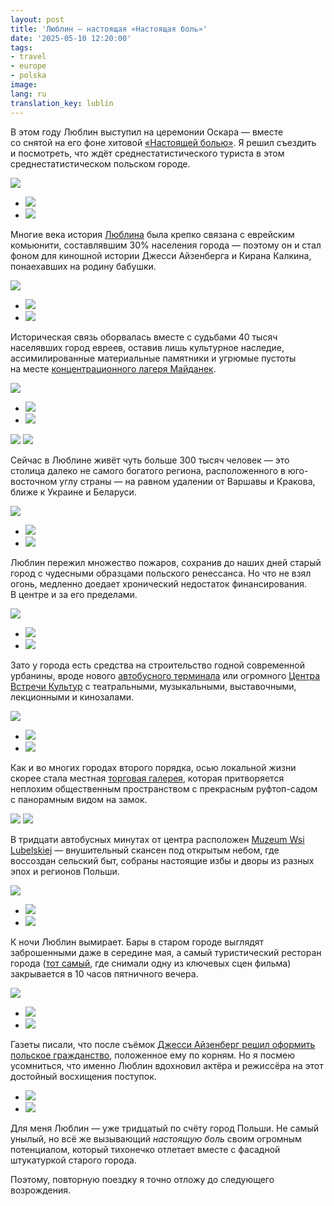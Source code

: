 ```yaml
---
layout: post
title: 'Люблин — настоящая «Настоящая боль»'
date: '2025-05-10 12:20:00'
tags:
- travel
- europe
- polska
image: 
lang: ru
translation_key: lublin
---
```


В этом году Люблин выступил на церемонии Оскара — вместе со снятой на его фоне хитовой [«Настоящей болью»](https://www.imdb.com/title/tt21823606/). Я решил съездить и посмотреть, что ждёт среднестатистического туриста в этом среднестатистическом польском городе.

![](/assets/images/2025/05/lublin/DSCF2285.jpg)
- ![](/assets/images/2025/05/lublin/DSCF2422.jpg)
- ![](/assets/images/2025/05/lublin/DSCF2424.jpg)

Многие века история [Люблина](https://maps.app.goo.gl/EHSF29zwLFkJbnRr7) была крепко связана с еврейским комьюнити, составлявшим 30% населения города — поэтому он и стал фоном для киношной истории Джесси Айзенберга и Кирана Калкина, понаехавших на родину бабушки.

![](/assets/images/2025/05/lublin/DSCF2356.jpg)
- ![](/assets/images/2025/05/lublin/DSCF2271.jpg)
- ![](/assets/images/2025/05/lublin/DSCF2414.jpg)

Историческая связь оборвалась вместе с судьбами 40 тысяч населявших город евреев, оставив лишь культурное наследие, ассимилированные материальные памятники и угрюмые пустоты на месте [концентрационного лагеря Майданек](https://maps.app.goo.gl/5yMoRyVCPgYDLDwE8).

![](/assets/images/2025/05/lublin/DSCF2509.jpg)
- ![](/assets/images/2025/05/lublin/DSCF2489.jpg)
- ![](/assets/images/2025/05/lublin/DSCF2502.jpg)

![](/assets/images/2025/05/lublin/DSCF2516.jpg)
![](/assets/images/2025/05/lublin/DSCF2531.jpg)

Сейчас в Люблине живёт чуть больше 300 тысяч человек — это столица далеко не самого богатого региона, расположенного в юго-восточном углу страны — на равном удалении от Варшавы и Кракова, ближе к Украине и Беларуси.

![](/assets/images/2025/05/lublin/DSCF2281.jpg)
- ![](/assets/images/2025/05/lublin/DSCF2291.jpg)
- ![](/assets/images/2025/05/lublin/DSCF2352.jpg)

Люблин пережил множество пожаров, сохранив до наших дней старый город с чудесными образцами польского ренессанса. Но что не взял огонь, медленно доедает хронический недостаток финансирования. В центре и за его пределами.

![](/assets/images/2025/05/lublin/DSCF2225.jpg)
- ![](/assets/images/2025/05/lublin/DSCF2230.jpg)
- ![](/assets/images/2025/05/lublin/DSCF2298.jpg)

Зато у города есть средства на строительство годной современной урбанины, вроде нового [автобусного терминала](https://maps.app.goo.gl/BMM71w8Xb4bzEvNr8) или огромного [Центра Встречи Культур](https://maps.app.goo.gl/Zngx3qkWa6vvFBRx7) с театральными, музыкальными, выставочными, лекционными и кинозалами.

![](/assets/images/2025/05/lublin/DSCF2223.jpg)
- ![](/assets/images/2025/05/lublin/DSCF2259.jpg)
- ![](/assets/images/2025/05/lublin/DSCF2260.jpg)

Как и во многих городах второго порядка, осью локальной жизни скорее стала местная [торговая галерея](https://maps.app.goo.gl/YPP3WxvZve9ZJKA39), которая притворяется неплохим общественным пространством с прекрасным руфтоп-садом с панорамным видом на замок.

![](/assets/images/2025/05/lublin/DSCF2363.jpg)
![](/assets/images/2025/05/lublin/DSCF2240.jpg)

В тридцати автобусных минутах от центра расположен [Muzeum Wsi Lubelskiej](https://maps.app.goo.gl/sCcFg4Vv7C758cnW9) — внушительный скансен под открытым небом, где воссоздан сельский быт, собраны настоящие избы и дворы из разных эпох и регионов Польши.

![](/assets/images/2025/05/lublin/DSCF2440.jpg)
- ![](/assets/images/2025/05/lublin/DSCF2458.jpg)
- ![](/assets/images/2025/05/lublin/DSCF2433.jpg)

К ночи Люблин вымирает. Бары в старом городе выглядят заброшенными даже в середине мая, а самый туристический ресторан города ([тот самый](https://maps.app.goo.gl/VCqU2trXgopvrs998), где снимали одну из ключевых сцен фильма) закрывается в 10 часов пятничного вечера.

![](/assets/images/2025/05/lublin/DSCF2393.jpg)
- ![](/assets/images/2025/05/lublin/DSCF2398.jpg)
- ![](/assets/images/2025/05/lublin/DSCF2386.jpg)

Газеты писали, что после съёмок [Джесси Айзенберг решил оформить польское гражданство](https://www.bbc.com/news/articles/c2kg17p2102o), положенное ему по корням. Но я посмею усомниться, что именно Люблин вдохновил актёра и режиссёра на этот достойный восхищения поступок.

- ![](/assets/images/2025/05/lublin/DSCF2420.jpg)
- ![](/assets/images/2025/05/lublin/DSCF2310.jpg)

Для меня Люблин — уже тридцатый по счёту город Польши. Не самый унылый, но всё же вызывающий *настоящую боль* своим огромным потенциалом, который тихонечко отлетает вместе с фасадной штукатуркой старого города.

Поэтому, повторную поездку я точно отложу до следующего возрождения.